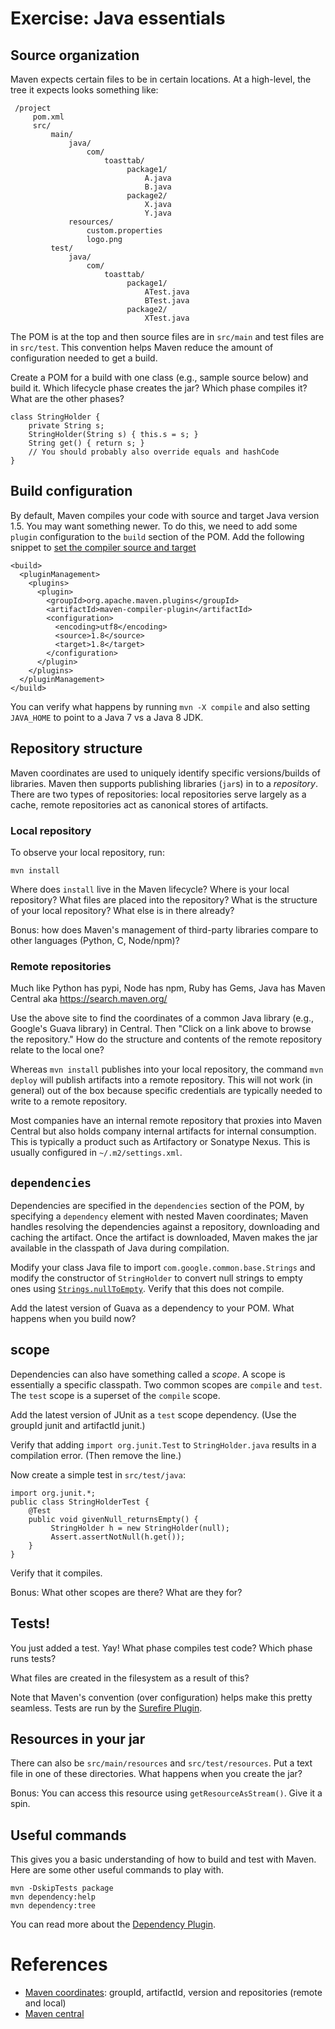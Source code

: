 # Exercise: Java essentials

## Source organization

Maven expects certain files to be in certain locations. At a high-level, the tree
it expects looks something like:

     /project
         pom.xml
         src/
             main/
                 java/
                     com/
                         toasttab/
                              package1/
                                  A.java
                                  B.java
                              package2/
                                  X.java
                                  Y.java
                 resources/
                     custom.properties
                     logo.png
             test/
                 java/
                     com/
                         toasttab/
                              package1/
                                  ATest.java
                                  BTest.java
                              package2/
                                  XTest.java

The POM is at the top and then source files are in `src/main` and test files
are in `src/test`.  This convention helps Maven reduce the amount of
configuration needed to get a build.

Create a POM for a build with one class (e.g., sample source below) and build
it. Which lifecycle phase creates the jar? Which phase compiles it? What are
the other phases?

    class StringHolder {
        private String s;
        StringHolder(String s) { this.s = s; }
        String get() { return s; }
        // You should probably also override equals and hashCode
    }

## Build configuration

By default, Maven compiles your code with source and target Java version 1.5. You may
want something newer. To do this, we need to add some `plugin` configuration to the
`build` section of the POM. Add the following snippet to [set the compiler source
and target](http://maven.apache.org/plugins/maven-compiler-plugin/examples/set-compiler-source-and-target.html)

    <build>
      <pluginManagement>
        <plugins>
          <plugin>
            <groupId>org.apache.maven.plugins</groupId>
            <artifactId>maven-compiler-plugin</artifactId>
            <configuration>
              <encoding>utf8</encoding>
              <source>1.8</source>
              <target>1.8</target>
            </configuration>
          </plugin>
        </plugins>
      </pluginManagement>
    </build>

You can verify what happens by running `mvn -X compile` and also setting `JAVA_HOME` to point to
a Java 7 vs a Java 8 JDK.

## Repository structure

Maven coordinates are used to uniquely identify specific versions/builds of
libraries. Maven then supports publishing libraries (`jar`s) in to a
_repository_. There are two types of repositories: local repositories serve
largely as a cache, remote repositories act as canonical stores of artifacts.

### Local repository

To observe your local repository, run:

    mvn install

Where does `install` live in the Maven lifecycle?  Where is your local
repository? What files are placed into the repository? What is the structure of
your local repository? What else is in there already?

Bonus: how does Maven's management of third-party libraries compare to other
languages (Python, C, Node/npm)?

### Remote repositories

Much like Python has pypi, Node has npm, Ruby has Gems, Java has Maven Central
aka https://search.maven.org/

Use the above site to find the coordinates of a common Java library (e.g.,
Google's Guava library) in Central. Then "Click on a link above to browse the
repository." How do the structure and contents of the remote repository relate
to the local one?

Whereas `mvn install` publishes into your local repository, the command `mvn
deploy` will publish artifacts into a remote repository. This will not work (in
general) out of the box because specific credentials are typically needed to
write to a remote repository.

Most companies have an internal remote repository that proxies into Maven
Central but also holds company internal artifacts for internal consumption.
This is typically a product such as Artifactory or Sonatype Nexus. This is
usually configured in `~/.m2/settings.xml`.

## `dependencies`

Dependencies are specified in the `dependencies` section of the POM, by
specifying a `dependency` element with nested Maven coordinates; Maven handles
resolving the dependencies against a repository, downloading and caching the
artifact. Once the artifact is downloaded, Maven makes the jar available in
the classpath of Java during compilation.

Modify your class Java file to import `com.google.common.base.Strings` and modify the
constructor of `StringHolder` to convert null strings to empty ones using
[`Strings.nullToEmpty`](http://google.github.io/guava/releases/snapshot/api/docs/com/google/common/base/Strings.html#nullToEmpty(java.lang.String)). Verify that this does not compile.

Add the latest version of Guava as a dependency to your POM. What happens
when you build now?

## scope

Dependencies can also have something called a _scope_. A scope is essentially
a specific classpath. Two common scopes are `compile` and `test`. The `test` scope
is a superset of the `compile` scope.

Add the latest version of JUnit as a `test` scope dependency. (Use the groupId junit
and artifactId junit.)

Verify that adding `import org.junit.Test` to `StringHolder.java` results in a compilation error.
(Then remove the line.)

Now create a simple test in `src/test/java`:

    import org.junit.*;
    public class StringHolderTest {
        @Test
        public void givenNull_returnsEmpty() {
             StringHolder h = new StringHolder(null);
             Assert.assertNotNull(h.get());
        }
    }

Verify that it compiles.

Bonus: What other scopes are there? What are they for?

## Tests!

You just added a test. Yay! What phase compiles test code? Which phase runs
tests?

What files are created in the filesystem as a result of this?

Note that Maven's convention (over configuration) helps make this pretty
seamless. Tests are run by the [Surefire Plugin](http://maven.apache.org/surefire/maven-surefire-plugin/).

## Resources in your jar

There can also be `src/main/resources` and `src/test/resources`. Put a text file in one of these directories.
What happens when you create the jar?

Bonus: You can access this resource using `getResourceAsStream()`. Give it a spin.

## Useful commands

This gives you a basic understanding of how to build and test with Maven.
Here are some other useful commands to play with.

    mvn -DskipTests package
    mvn dependency:help
    mvn dependency:tree

You can read more about the [Dependency Plugin](http://maven.apache.org/plugins/maven-dependency-plugin/).

# References

* [Maven coordinates](https://maven.apache.org/pom.html#Maven_Coordinates): groupId, artifactId, version and repositories (remote and local)
* [Maven central](https://search.maven.org/)
